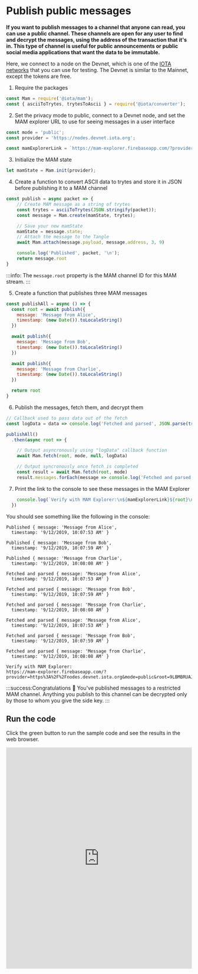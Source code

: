 # Publish public messages

**If you want to publish messages to a channel that anyone can read, you can use a public channel. These channels are open for any user to find and decrypt the messages, using the address of the transaction that it's in. This type of channel is useful for public announcements or public social media applications that want the data to be immutable.**

Here, we connect to a node on the Devnet, which is one of the [IOTA networks](root://getting-started/0.1/references/iota-networks.md) that you can use for testing. The Devnet is similar to the Mainnet, except the tokens are free.

1. Require the packages

  ```js
  const Mam = require('@iota/mam');
  const { asciiToTrytes, trytesToAscii } = require('@iota/converter');
  ```

2. Set the privacy mode to public, connect to a Devnet node, and set the MAM explorer URL to use for seeing messages in a user interface

  ```js
  const mode = 'public';
  const provider = 'https://nodes.devnet.iota.org';

  const mamExplorerLink = `https://mam-explorer.firebaseapp.com/?provider=${encodeURIComponent(provider)}&mode=${mode}&root=`;
  ```

3. Initialize the MAM state

  ```js
  let mamState = Mam.init(provider);
  ```

4. Create a function to convert ASCII data to trytes and store it in JSON before publishing it to a MAM channel

  ```js
  const publish = async packet => {
      // Create MAM message as a string of trytes
      const trytes = asciiToTrytes(JSON.stringify(packet));
      const message = Mam.create(mamState, trytes);

      // Save your new mamState
      mamState = message.state;
      // Attach the message to the Tangle
      await Mam.attach(message.payload, message.address, 3, 9)

      console.log('Published', packet, '\n');
      return message.root
  }
  ```

  :::info:
  The `message.root` property is the MAM channel ID for this MAM stream.
  :::

5. Create a function that publishes three MAM messages

  ```js
  const publishAll = async () => {
    const root = await publish({
      message: 'Message from Alice',
      timestamp: (new Date()).toLocaleString()
    })

    await publish({
      message: 'Message from Bob',
      timestamp: (new Date()).toLocaleString()
    })

    await publish({
      message: 'Message from Charlie',
      timestamp: (new Date()).toLocaleString()
    })

    return root
  }
  ```

6. Publish the messages, fetch them, and decrypt them

  ```js
  // Callback used to pass data out of the fetch
  const logData = data => console.log('Fetched and parsed', JSON.parse(trytesToAscii(data)), '\n')

  publishAll()
    .then(async root => {

      // Output asyncronously using "logData" callback function
      await Mam.fetch(root, mode, null, logData)

      // Output syncronously once fetch is completed
      const result = await Mam.fetch(root, mode)
      result.messages.forEach(message => console.log('Fetched and parsed', JSON.parse(trytesToAscii(message)), '\n'))
  ```

7. Print the link to the console to see these messages in the MAM Explorer

  ```js
      console.log(`Verify with MAM Explorer:\n${mamExplorerLink}${root}\n`);
    })
  ```

You should see something like the following in the console:

```
Published { message: 'Message from Alice',
  timestamp: '9/12/2019, 10:07:53 AM' } 

Published { message: 'Message from Bob',
  timestamp: '9/12/2019, 10:07:59 AM' } 

Published { message: 'Message from Charlie',
  timestamp: '9/12/2019, 10:08:08 AM' } 

Fetched and parsed { message: 'Message from Alice',
  timestamp: '9/12/2019, 10:07:53 AM' } 

Fetched and parsed { message: 'Message from Bob',
  timestamp: '9/12/2019, 10:07:59 AM' } 

Fetched and parsed { message: 'Message from Charlie',
  timestamp: '9/12/2019, 10:08:08 AM' } 

Fetched and parsed { message: 'Message from Alice',
  timestamp: '9/12/2019, 10:07:53 AM' } 

Fetched and parsed { message: 'Message from Bob',
  timestamp: '9/12/2019, 10:07:59 AM' } 

Fetched and parsed { message: 'Message from Charlie',
  timestamp: '9/12/2019, 10:08:08 AM' } 

Verify with MAM Explorer:
https://mam-explorer.firebaseapp.com/?provider=https%3A%2F%2Fnodes.devnet.iota.org&mode=public&root=9LBMBRUAJIRNASMNJP99ZMNVKNOER9XGVSLJLECEXBTNADHPWGO9FMBRRAGZPKEPSRLJ9SZYQU9EVLMPC
```

:::success:Congratulations :tada:
You've published messages to a restricted MAM channel. Anything you publish to this channel can be decrypted only by those to whom you give the side key.
:::

## Run the code

Click the green button to run the sample code and see the results in the web browser.

<iframe height="600px" width="100%" src="https://repl.it/@jake91/MAM-public?lite=true" scrolling="no" frameborder="no" allowtransparency="true" allowfullscreen="true" sandbox="allow-forms allow-pointer-lock allow-popups allow-same-origin allow-scripts allow-modals"></iframe>
